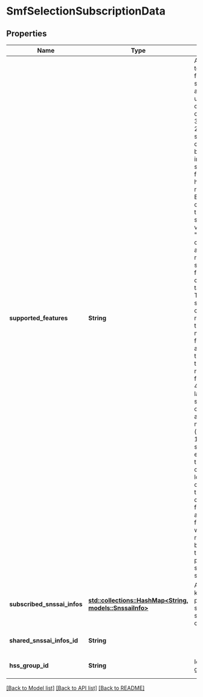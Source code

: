 # SmfSelectionSubscriptionData

## Properties
Name | Type | Description | Notes
------------ | ------------- | ------------- | -------------
**supported_features** | **String** | A string used to indicate the features supported by an API that is used as defined in clause  6.6 in 3GPP TS 29.500. The string shall contain a bitmask indicating supported features in  hexadecimal representation Each character in the string shall take a value of \"0\" to \"9\",  \"a\" to \"f\" or \"A\" to \"F\" and shall represent the support of 4 features as described in  table 5.2.2-3. The most significant character representing the highest-numbered features shall  appear first in the string, and the character representing features 1 to 4 shall appear last  in the string. The list of features and their numbering (starting with 1) are defined  separately for each API. If the string contains a lower number of characters than there are  defined features for an API, all features that would be represented by characters that are not  present in the string are not supported.  | [optional] [default to None]
**subscribed_snssai_infos** | [**std::collections::HashMap<String, models::SnssaiInfo>**](SnssaiInfo.md) | A map(list of key-value pairs) where singleNssai serves as key of SnssaiInfo | [optional] [default to None]
**shared_snssai_infos_id** | **String** |  | [optional] [default to None]
**hss_group_id** | **String** | Identifier of a group of NFs. | [optional] [default to None]

[[Back to Model list]](../README.md#documentation-for-models) [[Back to API list]](../README.md#documentation-for-api-endpoints) [[Back to README]](../README.md)



